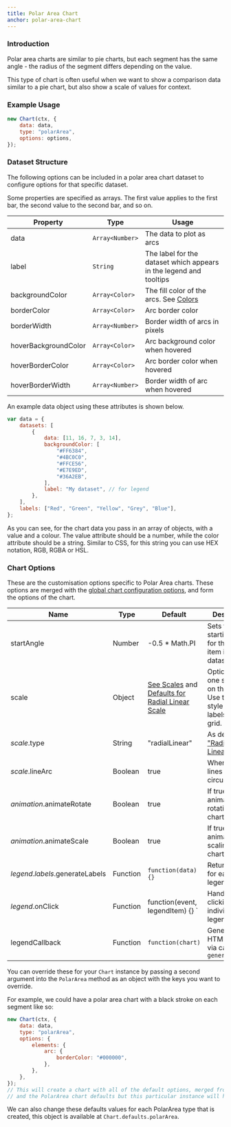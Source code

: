```yaml
---
title: Polar Area Chart
anchor: polar-area-chart
---
```


### Introduction

Polar area charts are similar to pie charts, but each segment has the same angle - the radius of the segment differs depending on the value.

This type of chart is often useful when we want to show a comparison data similar to a pie chart, but also show a scale of values for context.

<div class="canvas-holder">
	<canvas width="250" height="125"></canvas>
</div>

### Example Usage

```javascript
new Chart(ctx, {
	data: data,
	type: "polarArea",
	options: options,
});
```

### Dataset Structure

The following options can be included in a polar area chart dataset to configure options for that specific dataset.

Some properties are specified as arrays. The first value applies to the first bar, the second value to the second bar, and so on.

| Property             | Type            | Usage                                                                 |
| -------------------- | --------------- | --------------------------------------------------------------------- |
| data                 | `Array<Number>` | The data to plot as arcs                                              |
| label                | `String`        | The label for the dataset which appears in the legend and tooltips    |
| backgroundColor      | `Array<Color>`  | The fill color of the arcs. See [Colors](#chart-configuration-colors) |
| borderColor          | `Array<Color>`  | Arc border color                                                      |
| borderWidth          | `Array<Number>` | Border width of arcs in pixels                                        |
| hoverBackgroundColor | `Array<Color>`  | Arc background color when hovered                                     |
| hoverBorderColor     | `Array<Color>`  | Arc border color when hovered                                         |
| hoverBorderWidth     | `Array<Number>` | Border width of arc when hovered                                      |

An example data object using these attributes is shown below.

```javascript
var data = {
	datasets: [
		{
			data: [11, 16, 7, 3, 14],
			backgroundColor: [
				"#FF6384",
				"#4BC0C0",
				"#FFCE56",
				"#E7E9ED",
				"#36A2EB",
			],
			label: "My dataset", // for legend
		},
	],
	labels: ["Red", "Green", "Yellow", "Grey", "Blue"],
};
```

As you can see, for the chart data you pass in an array of objects, with a value and a colour. The value attribute should be a number, while the color attribute should be a string. Similar to CSS, for this string you can use HEX notation, RGB, RGBA or HSL.

### Chart Options

These are the customisation options specific to Polar Area charts. These options are merged with the [global chart configuration options](#global-chart-configuration), and form the options of the chart.

| Name                             | Type     | Default                                                                                   | Description                                                                                 |
| -------------------------------- | -------- | ----------------------------------------------------------------------------------------- | ------------------------------------------------------------------------------------------- |
| startAngle                       | Number   | -0.5 \* Math.PI                                                                           | Sets the starting angle for the first item in a dataset                                     |
| scale                            | Object   | [See Scales](#scales) and [Defaults for Radial Linear Scale](#scales-radial-linear-scale) | Options for the one scale used on the chart. Use this to style the ticks, labels, and grid. |
| _scale_.type                     | String   | "radialLinear"                                                                            | As defined in ["Radial Linear"](#scales-radial-linear-scale).                               |
| _scale_.lineArc                  | Boolean  | true                                                                                      | When true, lines are circular.                                                              |
| _animation_.animateRotate        | Boolean  | true                                                                                      | If true, will animate the rotation of the chart.                                            |
| _animation_.animateScale         | Boolean  | true                                                                                      | If true, will animate scaling the chart.                                                    |
| _legend_._labels_.generateLabels | Function | `function(data) {} `                                                                      | Returns labels for each the legend                                                          |
| _legend_.onClick                 | Function | function(event, legendItem) {} `                                                          | Handles clicking an individual legend item                                                  |
| legendCallback                   | Function | `function(chart) `                                                                        | Generates the HTML legend via calls to `generateLegend`                                     |

You can override these for your `Chart` instance by passing a second argument into the `PolarArea` method as an object with the keys you want to override.

For example, we could have a polar area chart with a black stroke on each segment like so:

```javascript
new Chart(ctx, {
	data: data,
	type: "polarArea",
	options: {
		elements: {
			arc: {
				borderColor: "#000000",
			},
		},
	},
});
// This will create a chart with all of the default options, merged from the global config,
// and the PolarArea chart defaults but this particular instance will have `elements.arc.borderColor` set to `"#000000"`.
```

We can also change these defaults values for each PolarArea type that is created, this object is available at `Chart.defaults.polarArea`.
